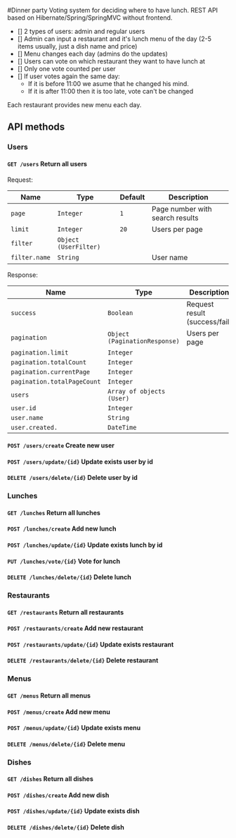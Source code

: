 #Dinner party 
Voting system for deciding where to have lunch. REST API based on Hibernate/Spring/SpringMVC without frontend.

* [] 2 types of users: admin and regular users
* [] Admin can input a restaurant and it's lunch menu of the day (2-5 items usually, just a dish name and price)
* [] Menu changes each day (admins do the updates)
* [] Users can vote on which restaurant they want to have lunch at
* [] Only one vote counted per user
* [] If user votes again the same day:
    - If it is before 11:00 we asume that he changed his mind.
    - If it is after 11:00 then it is too late, vote can't be changed

Each restaurant provides new menu each day.

## API methods
### Users
#### `GET /users` Return all users

Request:

Name | Type | Default | Description
------------ | ------------- | ------------- | -------------
`page` | `Integer` | `1` | Page number with search results
`limit` | `Integer` | `20` | Users per page 
`filter` | `Object (UserFilter)` |  | 
`filter.name` | `String` |  | User name 

Response:

Name | Type | Description
------------ | ------------- | -------------
`success` | `Boolean` | Request result (success/fail)
`pagination` | `Object (PaginationResponse)` | Users per page 
`pagination.limit` | `Integer` |  
`pagination.totalCount` | `Integer` | 
`pagination.currentPage` | `Integer` |  
`pagination.totalPageCount` | `Integer` |  
`users` | `Array of objects (User)` |  
`user.id` | `Integer` | 
`user.name` | `String` | 
`user.created.` | `DateTime` |  


#### `POST /users/create` Create new user
#### `POST /users/update/{id}` Update exists user by id
#### `DELETE /users/delete/{id}` Delete user by id
 
### Lunches
#### `GET /lunches` Return all lunches
#### `POST /lunches/create` Add new lunch
#### `POST /lunches/update/{id}` Update exists lunch by id
#### `PUT /lunches/vote/{id}` Vote for lunch
#### `DELETE /lunches/delete/{id}` Delete lunch

### Restaurants
#### `GET /restaurants` Return all restaurants
#### `POST /restaurants/create` Add new restaurant
#### `POST /restaurants/update/{id}` Update exists restaurant
#### `DELETE /restaurants/delete/{id}` Delete restaurant

### Menus
#### `GET /menus` Return all menus
#### `POST /menus/create` Add new menu
#### `POST /menus/update/{id}` Update exists menu
#### `DELETE /menus/delete/{id}` Delete menu

### Dishes 
#### `GET /dishes` Return all dishes
#### `POST /dishes/create` Add new dish
#### `POST /dishes/update/{id}` Update exists dish
#### `DELETE /dishes/delete/{id}` Delete dish